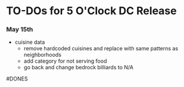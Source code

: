 # TO-DOs for 5 O'Clock DC Release

### May 15th
* cuisine data
    * remove hardcoded cuisines and replace with same patterns as neighborhoods
    * add category for not serving food
    * go back and change bedrock billiards to N/A


#DONES